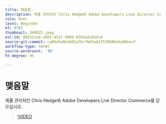 ```yaml
---
title: 맺음말
description: 제품 관리자인 Chris Hedge와 Adobe Developers Live Director Commerce를 닫으십시오.
role: User
level: Beginner
kt: 9787
thumbnail: 340625.jpeg
exl-id: 9b6321e8-166f-45af-9060-9701bdc03dc4
source-git-commit: ca06e5a8b1602a7bcfb83a43f529680a5a96bacf
workflow-type: tm+mt
source-wordcount: '30'
ht-degree: 0%

---
```


# 맺음말

제품 관리자인 Chris Hedge와 Adobe Developers Live Director Commerce를 닫으십시오.

>[!VIDEO](https://video.tv.adobe.com/v/340625/?quality=12&learn=on)
